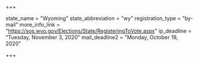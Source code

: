 +++

state_name = "Wyoming"
state_abbreviation = "wy"
registration_type = "by-mail"
more_info_link = "https://sos.wyo.gov/Elections/State/RegisteringToVote.aspx"
ip_deadline = "Tuesday, November 3, 2020"
mail_deadline2 = "Monday, October 19, 2020"

+++